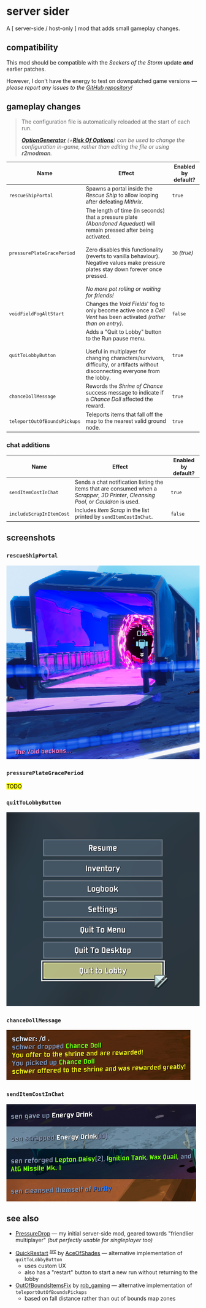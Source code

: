 # server sider

A \[ server-side / host-only \] mod that adds small gameplay changes.

## compatibility
This mod should be compatible with the *Seekers of the Storm* update ***and*** earlier patches.

However, I don't have the energy to test on downpatched game versions *— please report any issues to the [GitHub repository](https://github.com/itsschwer/ror2-serversider/issues)!*

## gameplay changes

> The configuration file is automatically reloaded at the start of each run.
>
> *[***OptionGenerator***](https://thunderstore.io/package/6thmoon/OptionGenerator/) *(+[***Risk Of Options***](https://thunderstore.io/package/Rune580/Risk_Of_Options/))* can be used to change the configuration in-game, rather than editing the file or using **r2modman**.*

Name | Effect | Enabled by default?
---    | ---    | ---
`rescueShipPortal` | Spawns a portal inside the *Rescue Ship* to allow looping after defeating *Mithrix*.  | `true`
`pressurePlateGracePeriod` | The length of time (in seconds) that a pressure plate *(Abandoned Aqueduct)* will remain pressed after being activated.<br/><br/>Zero disables this functionality (reverts to vanilla behaviour).<br/>Negative values make pressure plates stay down forever once pressed.<br/><br/>*No more pot rolling or waiting for friends!* | `30` *(true)*
`voidFieldFogAltStart` | Changes the *Void Fields*' fog to only become active once a *Cell Vent* has been activated *(rather than on entry)*. | `false`
`quitToLobbyButton` | Adds a "Quit to Lobby" button to the Run pause menu. <br/><br/> Useful in multiplayer for changing characters/survivors, difficulty, or artifacts without disconnecting everyone from the lobby. | `true`
`chanceDollMessage` | Rewords the *Shrine of Chance* success message to indicate if a *Chance Doll* affected the reward. | `true`
`teleportOutOfBoundsPickups` | Teleports items that fall off the map to the nearest valid ground node. | `true`

### chat additions
Name | Effect | Enabled by default?
---    | ---    | ---
`sendItemCostInChat` | Sends a chat notification listing the items that are consumed when a *Scrapper*, *3D Printer*, *Cleansing Pool*, or *Cauldron* is used. | `true`
`includeScrapInItemCost` | Includes *Item Scrap* in the list printed by `sendItemCostInChat`. | `false`

## screenshots

### `rescueShipPortal`
![rescue ship portal sample screenshot](https://github.com/itsschwer/ror2-serversider/blob/main/xtra/demo-rescue-ship-portal.png?raw=true)

### `pressurePlateGracePeriod`
<mark>TODO</mark>

### `quitToLobbyButton`
![quit to lobby button sample screenshot](https://github.com/itsschwer/ror2-serversider/blob/main/xtra/demo-quit-to-lobby-button.png?raw=true)

### `chanceDollMessage`
![chance doll message sample screenshot](https://github.com/itsschwer/ror2-serversider/blob/main/xtra/demo-chance-doll-message.png?raw=true)

### `sendItemCostInChat`
![printing, scrapping, reforging, and cleansing chat message screenshot](https://github.com/itsschwer/ror2-serversider/blob/main/xtra/demo-item-cost-in-chat.png?raw=true)

## see also

- [PressureDrop](https://thunderstore.io/package/itsschwer/PressureDrop/) — my initial server-side mod, geared towards "friendlier multiplayer" *(but perfectly usable for singleplayer too)*
<!-- -->
- [QuickRestart](https://thunderstore.io/package/AceOfShades/QuickRestart/) <sup>[*src*](https://github.com/Maceris/quick-restart)</sup> by [AceOfShades](https://thunderstore.io/package/AceOfShades/) — alternative implementation of `quitToLobbyButton`
    - uses custom UX
    - also has a "restart" button to start a new run without returning to the lobby
- [OutOfBoundsItemsFix](https://thunderstore.io/package/rob_gaming/OutOfBoundsItemsFix/) by [rob_gaming](https://thunderstore.io/package/rob_gaming/) — alternative implementation of `teleportOutOfBoundsPickups`
    - based on fall distance rather than out of bounds map zones

